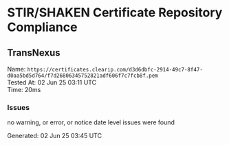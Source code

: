 # STIR/SHAKEN Certificate Repository Compliance

## TransNexus

Name: `https://certificates.clearip.com/d3d6dbfc-2914-49c7-8f47-d0aa5bd5d764/f7d26806345752821adf606f7c7fcb8f.pem`\
Tested At: 02 Jun 25 03:11 UTC\
Time: 20ms

### Issues

no warning, or error, or notice date level issues were found

Generated: 02 Jun 25 03:45 UTC